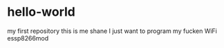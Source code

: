 # hello-world
my first repository
this is me shane
I just want to program
my fucken WiFi essp8266mod
